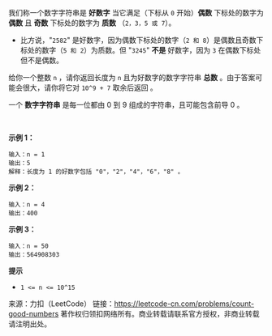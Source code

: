 我们称一个数字字符串是 **好数字** 当它满足（下标从 ```0``` 开始）**偶数** 下标处的数字为 **偶数** 且 **奇数** 下标处的数字为 **质数** （```2，3，5 或 7```）。

* 比方说，"```2582```" 是好数字，因为偶数下标处的数字（```2 和 8```）是偶数且奇数下标处的数字（```5 和 2```）为质数。但 "```3245```" **不是** 好数字，因为 ```3``` 在偶数下标处但不是偶数。

给你一个整数 ```n``` ，请你返回长度为 ```n``` 且为好数字的数字字符串 **总数** 。由于答案可能会很大，请你将它对 ```10^9 + 7``` 取余后返回 。

一个 **数字字符串** 是每一位都由 0 到 9 组成的字符串，且可能包含前导 0 。

 

**示例 1：**
```
输入：n = 1
输出：5
解释：长度为 1 的好数字包括 "0"，"2"，"4"，"6"，"8" 。
```
**示例 2：**
```
输入：n = 4
输出：400
```
**示例 3：**
```
输入：n = 50
输出：564908303
```

**提示**

* ```1 <= n <= 10^15```

来源：力扣（LeetCode）
链接：https://leetcode-cn.com/problems/count-good-numbers
著作权归领扣网络所有。商业转载请联系官方授权，非商业转载请注明出处。
